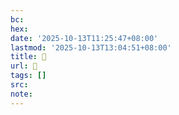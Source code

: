 ```yaml
---
bc:
hex:
date: '2025-10-13T11:25:47+08:00'
lastmod: '2025-10-13T13:04:51+08:00'
title: 󰉮
url: 󰉮
tags: []
src:
note:
---
```

